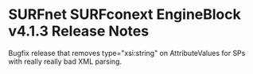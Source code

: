 # SURFnet SURFconext EngineBlock v4.1.3 Release Notes #

Bugfix release that removes type="xsi:string" on AttributeValues for SPs with really really bad XML parsing.